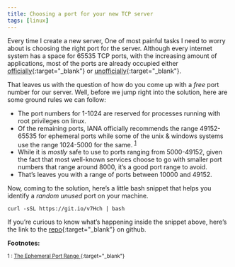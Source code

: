```yaml
---
title: Choosing a port for your new TCP server
tags: [linux]
---
```


Every time I create a new server, One of most painful tasks I need to worry about is choosing the right port for the server. Although every internet system has a space for 65535 TCP ports, with the increasing amount of applications, most of the ports are already occupied either [officially](https://www.iana.org/assignments/service-names-port-numbers/service-names-port-numbers.xhtml){:target="_blank"} or [unofficially](https://en.wikipedia.org/wiki/List_of_TCP_and_UDP_port_numbers){:target="_blank"}. 

That leaves us with the question of how do you come up with a *free* port number for our server. Well, before we jump right into the solution, here are some ground rules we can follow:

- The port numbers for 1-1024 are reserved for processes running with root privileges on linux. 
- Of the remaining ports, IANA officially recommends the range 49152-65535 for ephemeral ports while some of the unix & windows systems use the range 1024-5000 for the same. <sup>[1](#footnote1)</sup>
- While it is *mostly* safe to use to ports ranging from 5000-49152, given the fact that most well-known services choose to go with smaller port numbers that range around 8000, it’s a good port range to avoid.
- That’s leaves you with a range of ports between 10000 and 49152.

Now, coming to the solution, here’s a little bash snippet that helps you identify a *random* *unused* port on your machine.

    curl -sSL https://git.io/v7Hch | bash

If you’re curious to know what’s happening inside the snippet above, here’s the link to the [repo](https://github.com/v1shwa/random-port-generator){:target="_blank"} on github.


**Footnotes:**

<small id="footnote1"> 1 : [The Ephemeral Port Range ](http://www.ncftp.com/ncftpd/doc/misc/ephemeral_ports.html){:target="_blank"}</small>
